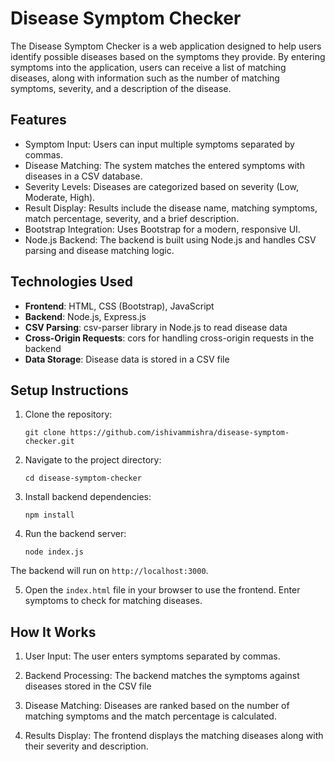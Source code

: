 
# Disease Symptom Checker

The Disease Symptom Checker is a web application designed to help users identify possible diseases based on the symptoms they provide. By entering symptoms into the application, users can receive a list of matching diseases, along with information such as the number of matching symptoms, severity, and a description of the disease.


## Features
- Symptom Input: Users can input multiple symptoms separated by commas.
- Disease Matching: The system matches the entered symptoms with diseases in a CSV     database.
- Severity Levels: Diseases are categorized based on severity (Low, Moderate, High).
- Result Display: Results include the disease name, matching symptoms, match percentage, severity, and a brief description.
- Bootstrap Integration: Uses Bootstrap for a modern, responsive UI.
- Node.js Backend: The backend is built using Node.js and handles CSV parsing and disease matching logic.
## Technologies Used
- **Frontend**: HTML, CSS (Bootstrap), JavaScript
- **Backend**: Node.js, Express.js
- **CSV Parsing**: csv-parser library in Node.js to read disease data
- **Cross-Origin Requests**: cors for handling cross-origin requests in the backend
- **Data Storage**: Disease data is stored in a CSV file
## Setup Instructions
1. Clone the repository:

   ```git clone https://github.com/ishivammishra/disease-symptom-checker.git```

2. Navigate to the project directory:

    ```cd disease-symptom-checker```

3. Install backend dependencies:

   ```npm install```

4. Run the backend server:

   ```node index.js```


The backend will run on ```http://localhost:3000```.

5. Open the ```index.html``` file in your browser to use the frontend. Enter symptoms to check for matching diseases.
## How It Works
1. User Input: The user enters symptoms separated by commas.

2. Backend Processing: The backend matches the symptoms against diseases stored in the CSV file

3. Disease Matching: Diseases are ranked based on the number of matching symptoms and the match percentage is calculated.

4. Results Display: The frontend displays the matching diseases along with their severity and description.
